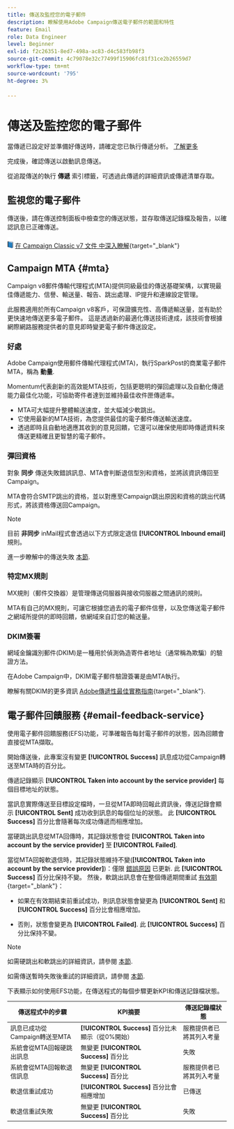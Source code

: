 ```yaml
---
title: 傳送及監控您的電子郵件
description: 瞭解使用Adobe Campaign傳送電子郵件的範圍和特性
feature: Email
role: Data Engineer
level: Beginner
exl-id: f2c26351-8ed7-498a-ac83-d4c583fb98f3
source-git-commit: 4c79078e32c77499f15906fc81f31ce2b26559d7
workflow-type: tm+mt
source-wordcount: '795'
ht-degree: 3%

---
```



# 傳送及監控您的電子郵件

當傳遞已設定好並準備好傳送時，請確定您已執行傳遞分析。 [了解更多](delivery-analysis.md)

完成後，確認傳送以啟動訊息傳送。

從追蹤傳送的執行 **傳遞** 索引標籤，可透過此傳遞的詳細資訊或傳遞清單存取。

## 監視您的電子郵件

傳送後，請在傳送控制面板中檢查您的傳送狀態，並存取傳送記錄檔及報告，以確認訊息已正確傳送。

![](../assets/do-not-localize/book.png) [在 Campaign Classic v7 文件 中深入瞭解](https://experienceleague.adobe.com/docs/campaign-classic/using/sending-messages/key-steps-when-creating-a-delivery/delivery-bestpractices/track-and-monitor.html){target="_blank"}


## Campaign MTA {#mta}

Campaign v8郵件傳輸代理程式(MTA)提供同級最佳的傳送基礎架構，以實現最佳傳遞能力、信譽、輸送量、報告、跳出處理、IP提升和連線設定管理。

此服務適用於所有Campaign v8客戶，可保證擴充性、高傳遞輸送量，並有助於更快速地傳送更多電子郵件。 這是透過新的最適化傳送技術達成，該技術會根據網際網路服務提供者的意見即時變更電子郵件傳送設定。

### 好處

Adobe Campaign使用郵件傳輸代理程式(MTA)，執行SparkPost的商業電子郵件MTA，稱為 **動量**.

Momentum代表創新的高效能MTA技術，包括更聰明的彈回處理以及自動化傳遞能力最佳化功能，可協助寄件者達到並維持最佳收件匣傳遞率。

* MTA可大幅提升整體輸送速度，並大幅減少軟跳出。
* 它使用最新的MTA技術，為您提供最佳的電子郵件傳送輸送速度。
* 透過即時且自動地適應其收到的意見回饋，它還可以確保使用即時傳遞資料來傳送更精確且更智慧的電子郵件。

### 彈回資格

對象 **同步** 傳送失敗錯誤訊息、MTA會判斷退信型別和資格，並將該資訊傳回至Campaign。

MTA會符合SMTP跳出的資格，並以對應至Campaign跳出原因和資格的跳出代碼形式，將該資格傳送回Campaign。

>[!NOTE]
>
>目前 **非同步** inMail程式會透過以下方式限定退信 **[!UICONTROL Inbound email]** 規則。

進一步瞭解中的傳送失敗 [本節](delivery-failures.md).


### 特定MX規則

MX規則（郵件交換器）是管理傳送伺服器與接收伺服器之間通訊的規則。

MTA有自己的MX規則，可讓它根據您過去的電子郵件信譽，以及您傳送電子郵件之網域所提供的即時回饋，依網域來自訂您的輸送量。

### DKIM簽署

網域金鑰識別郵件(DKIM)是一種用於偵測偽造寄件者地址（通常稱為欺騙）的驗證方法。

在Adobe Campaign中，DKIM電子郵件驗證簽署是由MTA執行。

瞭解有關DKIM的更多資訊 [Adobe傳遞性最佳實務指南](https://experienceleague.adobe.com/docs/deliverability-learn/deliverability-best-practice-guide/transition-process/infrastructure.html#authentication){target="_blank"}.

## 電子郵件回饋服務 {#email-feedback-service}

使用電子郵件回饋服務(EFS)功能，可準確報告每封電子郵件的狀態，因為回饋會直接從MTA擷取。

開始傳送後，此專案沒有變更 **[!UICONTROL Success]** 訊息成功從Campaign轉送至MTA時的百分比。

傳遞記錄顯示 **[!UICONTROL Taken into account by the service provider]** 每個目標地址的狀態。

當訊息實際傳送至目標設定檔時，一旦從MTA即時回報此資訊後，傳送記錄會顯示 **[!UICONTROL Sent]** 成功收到訊息的每個位址的狀態。 此 **[!UICONTROL Success]** 百分比會隨著每次成功傳遞而相應增加。

當硬跳出訊息從MTA回傳時，其記錄狀態會從 **[!UICONTROL Taken into account by the service provider]** 至 **[!UICONTROL Failed]**<!-- and the **[!UICONTROL Bounces + errors]** percentage is increased accordingly-->.

當從MTA回報軟退信時，其記錄狀態維持不變(**[!UICONTROL Taken into account by the service provider]**)：僅限 [錯誤原因](delivery-failures.md#delivery-failure-reasons) 已更新<!-- and the **[!UICONTROL Bounces + errors]** percentage is increased accordingly-->. 此 **[!UICONTROL Success]** 百分比保持不變。 然後，軟跳出訊息會在整個傳遞期間重試 [有效期](https://experienceleague.adobe.com/docs/campaign-classic/using/sending-messages/key-steps-when-creating-a-delivery/steps-sending-the-delivery.html#defining-validity-period){target="_blank"}：

* 如果在有效期結束前重試成功，則訊息狀態會變更為 **[!UICONTROL Sent]** 和 **[!UICONTROL Success]** 百分比會相應增加。

* 否則，狀態會變更為 **[!UICONTROL Failed]**. 此 **[!UICONTROL Success]** <!--and **[!UICONTROL Bounces + errors]** -->百分比保持不變。

>[!NOTE]
>
>如需硬跳出和軟跳出的詳細資訊，請參閱 [本節](delivery-failures.md#delivery-failure-reasons).
>
>如需傳送暫時失敗後重試的詳細資訊，請參閱 [本節](delivery-failures.md#retries).

下表顯示如何使用EFS功能，在傳送程式的每個步驟更新KPI和傳送記錄檔狀態。

| 傳送程式中的步驟 | KPI摘要 | 傳送記錄檔狀態 |
|--- |--- |--- |
| 訊息已成功從Campaign轉送至MTA | **[!UICONTROL Success]** 百分比未顯示（從0%開始） | 服務提供者已將其列入考量 |
| 系統會從MTA回報硬跳出訊息 | 無變更 **[!UICONTROL Success]** 百分比 | 失敗 |
| 系統會從MTA回報軟退信訊息 | 無變更 **[!UICONTROL Success]** 百分比 | 服務提供者已將其列入考量 |
| 軟退信重試成功 | **[!UICONTROL Success]** 百分比會相應增加 | 已傳送 |
| 軟退信重試失敗 | 無變更 **[!UICONTROL Success]** 百分比 | 失敗 |
